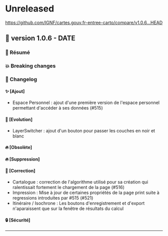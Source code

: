 # Unreleased

<https://github.com/IGNF/cartes.gouv.fr-entree-carto/compare/v1.0.6...HEAD>

## 🔖 version 1.0.6 - __DATE__

### 🎉 Résumé

### 💥 Breaking changes

### 📖 Changelog

#### ✨ [Ajout]

  - Espace Personnel : ajout d'une première version de l'espace personnel permettant d'accéder à ses données (#515)

#### 🔨 [Evolution]

  - LayerSwitcher : ajout d'un bouton pour passer les couches en noir et blanc

#### 🔥 [Obsolète]

#### 🔥 [Suppression]

#### 🐛 [Correction]

  - Cartalogue : correction de l'algorithme utilisé pour sa création qui ralentissait fortement le chargement de la page (#516)
  - Impression : Mise à jour de certaines propriétés de la page print suite à regressions introduites par #515 (#521)
  - Itinéraire / Isochrone : Les boutons d'enregistrement et d'export n'aparaissent que sur la fenêtre de résultats du calcul

#### 🔒 [Sécurité]

---
